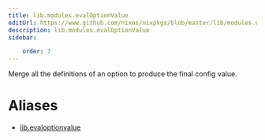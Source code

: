 ```yaml
---
title: lib.modules.evalOptionValue
editUrl: https://www.github.com/nixos/nixpkgs/blob/master/lib/modules.nix#L782C21
description: lib.modules.evalOptionValue
sidebar:

    order: 7
---
```


Merge all the definitions of an option to produce the final
config value.


# Aliases

- [lib.evaloptionvalue](/nix-doc-comments/reference/lib/lib-evaloptionvalue)


